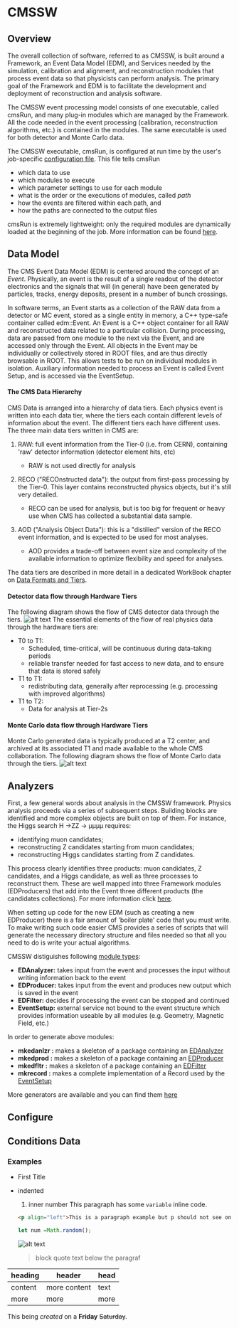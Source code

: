 # CMSSW

## Overview
The overall collection of software, referred to as CMSSW, is built around a Framework, an Event Data Model (EDM), and Services needed by the simulation, calibration and alignment, and reconstruction modules that process event data so that physicists can perform analysis. The primary goal of the Framework and EDM is to facilitate the development and deployment of reconstruction and analysis software.

The CMSSW event processing model consists of one executable, called cmsRun, and many plug-in modules which are managed by the Framework. All the code needed in the event processing (calibration, reconstruction algorithms, etc.) is contained in the modules. The same executable is used for both detector and Monte Carlo data.

The CMSSW executable, cmsRun, is configured at run time by the user's job-specific [configuration file](https://twiki.cern.ch/twiki/bin/view/CMSPublic/WorkBookConfigFileIntro). This file tells cmsRun
- which data to use
- which modules to execute
- which parameter settings to use for each module
- what is the order or the executions of modules, called *path*
- how the events are filtered within each path, and
- how the paths are connected to the output files

cmsRun is extremely lightweight: only the required modules are dynamically loaded at the beginning of the job. More information can be found [here](https://twiki.cern.ch/twiki/bin/view/CMSPublic/WorkBookCMSSWFramework).

## Data Model
The CMS Event Data Model (EDM) is centered around the concept of an *Event*. Physically, an event is the result of a single readout of the detector electronics and the signals that will (in general) have been generated by particles, tracks, energy deposits, present in a number of bunch crossings. 

In software terms, an Event starts as a collection of the RAW data from a detector or MC event, stored as a single entity in memory, a C++ type-safe container called edm::Event. An Event is a C++ object container for all RAW and reconstructed data related to a particular collision. During processing, data are passed from one module to the next via the Event, and are accessed only through the Event. All objects in the Event may be individually or collectively stored in ROOT files, and are thus directly browsable in ROOT. This allows tests to be run on individual modules in isolation. Auxiliary information needed to process an Event is called Event Setup, and is accessed via the EventSetup.

#### The CMS Data Hierarchy 
CMS Data is arranged into a hierarchy of data tiers. Each physics event is written into each data tier, where the tiers each contain different levels of information about the event. The different tiers each have different uses. The three main data tiers written in CMS are:
1. RAW: full event information from the Tier-0 (i.e. from CERN), containing 'raw' detector information (detector element hits, etc)
   - RAW is not used directly for analysis
   
2. RECO ("RECOnstructed data"): the output from first-pass processing by the Tier-0. This layer contains reconstructed physics objects, but it's still very detailed. 
    - RECO can be used for analysis, but is too big for frequent or heavy use when CMS has collected a substantial data sample.
    
3. AOD ("Analysis Object Data"): this is a "distilled" version of the RECO event information, and is expected to be used for most analyses.
   - AOD provides a trade-off between event size and complexity of the available information to optimize flexibility and speed for analyses.

The data tiers are described in more detail in a dedicated WorkBook chapter on [Data Formats and Tiers](https://twiki.cern.ch/twiki/bin/view/CMSPublic/WorkBookDataFormats). 

#### Detector data flow through Hardware Tiers
The following diagram shows the flow of CMS detector data through the tiers.
![alt text](https://twiki.cern.ch/twiki/pub/CMSPublic/WorkBookComputingModel/dataflowtiers_Data.gif)
The essential elements of the flow of real physics data through the hardware tiers are:
- T0 to T1:
   - Scheduled, time-critical, will be continuous during data-taking periods
   - reliable transfer needed for fast access to new data, and to ensure that data is stored safely
- T1 to T1:
     - redistributing data, generally after reprocessing (e.g. processing with improved algorithms)
- T1 to T2:
    - Data for analysis at Tier-2s
    
 #### Monte Carlo data flow through Hardware Tiers
 Monte Carlo generated data is typically produced at a T2 center, and archived at its associated T1 and made available to the whole CMS collaboration. The following diagram shows the flow of Monte Carlo data through the tiers.
 ![alt text](https://twiki.cern.ch/twiki/pub/CMSPublic/WorkBookComputingModel/dataflowtiers_MC.gif)
 
    

## Analyzers
First, a few general words about analysis in the CMSSW framework. Physics analysis proceeds via a series of subsequent steps. Building blocks are identified and more complex objects are built on top of them. For instance, the Higgs search H ->ZZ -> µµµµ requires:
 - identifying muon candidates;
 - reconstructing Z candidates starting from muon candidates;
 - reconstructing Higgs candidates starting from Z candidates.
 
This process clearly identifies three products: muon candidates, Z candidates, and a Higgs candidate, as well as three processes to reconstruct them. These are well mapped into three Framework modules (EDProducers) that add into the Event three different products (the candidates collections). For more information click [here](https://twiki.cern.ch/twiki/bin/view/CMSPublic/WorkBookWriteFrameworkModule).

When setting up code for the new EDM (such as creating a new EDProducer) there is a fair amount of 'boiler plate' code that you must write. To make writing such code easier CMS provides a series of scripts that will generate the necessary directory structure and files needed so that all you need to do is write your actual algorithms.

CMSSW distiguishes following [module types](https://twiki.cern.ch/twiki/bin/view/Main/CMSSWatFNALFramework#Module_types):
 - **EDAnalyzer:** takes input from the event and processes the input without writing information back to the event
 - **EDProducer:** takes input from the event and produces new output which is saved in the event
 - **EDFilter:** decides if processing the event can be stopped and continued
 - **EventSetup:** external service not bound to the event structure which provides information useable by all modules (e.g. Geometry, Magnetic Field, etc.)
  
  In order to generate above modules:
   - **mkedanlzr :** makes a skeleton of a package containing an [EDAnalyzer](https://twiki.cern.ch/twiki/bin/view/Main/CMSSWatFNALFramework#Module_types) 
   - **mkedprod :** makes a skeleton of a package containing an [EDProducer](https://twiki.cern.ch/twiki/bin/view/Main/CMSSWatFNALFramework#Module_types)  
   - **mkedfltr :** makes a skeleton of a package containing an [EDFilter](https://twiki.cern.ch/twiki/bin/view/Main/CMSSWatFNALFramework#Module_types)
   - **mkrecord :** makes a complete implementation of a Record used by the [EventSetup](https://twiki.cern.ch/twiki/bin/view/Main/CMSSWatFNALFramework#Module_types)
   
More generators are available and you can find them [here](https://twiki.cern.ch/twiki/bin/view/CMSPublic/SWGuideSkeletonCodeGenerator) 


## Configure


## Conditions Data



### Examples  
- First Title
 - indented
   1. inner number
      This paragraph has some `variable` inline code.
   
   ```html
   <p align="left">This is a paragraph example but p should not see on the letter but it seen.</p> 
   ```
   ```javascript
   let num =Math.random();
   ```
   ![alt text](http://picsum.photos/200/200)
   >block quote text below the paragraf
   
  | heading | header | head |
  | --- | --- | --- |
  | content | more content | text |
  | more | more | more |
 
 This being  *created* on a **Friday** ~~Saturday~~.
